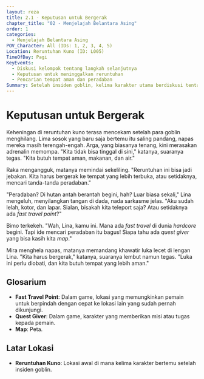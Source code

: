 ```yaml
---
layout: reza
title: 2.1 - Keputusan untuk Bergerak
chapter_title: "02 - Menjelajah Belantara Asing"
order: 1
categories:
  - Menjelajah Belantara Asing
POV_Character: All (IDs: 1, 2, 3, 4, 5)
Location: Reruntuhan Kuno (ID: L005)
TimeOfDay: Pagi
KeyEvents:
  - Diskusi kelompok tentang langkah selanjutnya
  - Keputusan untuk meninggalkan reruntuhan
  - Pencarian tempat aman dan peradaban
Summary: Setelah insiden goblin, kelima karakter utama berdiskusi tentang langkah selanjutnya. Mereka memutuskan untuk meninggalkan reruntuhan kuno dan mencari tempat yang lebih aman serta tanda-tanda peradaban, meskipun Lina mengeluh dan Bimo bercanda dengan istilah game.
---
```

# Keputusan untuk Bergerak

Keheningan di reruntuhan kuno terasa mencekam setelah para goblin menghilang. Lima sosok yang baru saja bertemu itu saling pandang, napas mereka masih terengah-engah. Arga, yang biasanya tenang, kini merasakan adrenalin memompa. "Kita tidak bisa tinggal di sini," katanya, suaranya tegas. "Kita butuh tempat aman, makanan, dan air."

Raka mengangguk, matanya memindai sekeliling. "Reruntuhan ini bisa jadi jebakan. Kita harus bergerak ke tempat yang lebih terbuka, atau setidaknya, mencari tanda-tanda peradaban."

"Peradaban? Di hutan antah berantah begini, hah? Luar biasa sekali," Lina mengeluh, menyilangkan tangan di dada, nada sarkasme jelas. "Aku sudah lelah, kotor, dan lapar. Sialan, bisakah kita teleport saja? Atau setidaknya ada *fast travel point*?"

Bimo terkekeh. "Wah, Lina, kamu ini. Mana ada *fast travel* di dunia *hardcore* begini. Tapi ide mencari peradaban itu bagus! Siapa tahu ada *quest giver* yang bisa kasih kita *map*."

Mira menghela napas, matanya memandang khawatir luka lecet di lengan Lina. "Kita harus bergerak," katanya, suaranya lembut namun tegas. "Luka ini perlu diobati, dan kita butuh tempat yang lebih aman."

## Glosarium

*   **Fast Travel Point**: Dalam game, lokasi yang memungkinkan pemain untuk berpindah dengan cepat ke lokasi lain yang sudah pernah dikunjungi.
*   **Quest Giver**: Dalam game, karakter yang memberikan misi atau tugas kepada pemain.
*   **Map**: Peta.

## Latar Lokasi

*   **Reruntuhan Kuno**: Lokasi awal di mana kelima karakter bertemu setelah insiden goblin.
